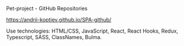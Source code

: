 Pet-project - GitHub Repositories

https://andrii-koptiev.github.io/SPA-github/

Use technologies: HTML/CSS, JavaScript, React, React Hooks, Redux, Typescript, SASS, ClassNames, Bulma.

